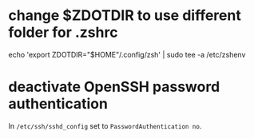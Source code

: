 # change $ZDOTDIR to use different folder for .zshrc

echo 'export ZDOTDIR="$HOME"/.config/zsh' | sudo tee -a /etc/zshenv

# deactivate OpenSSH password authentication

In `/etc/ssh/sshd_config` set to `PasswordAuthentication no`.